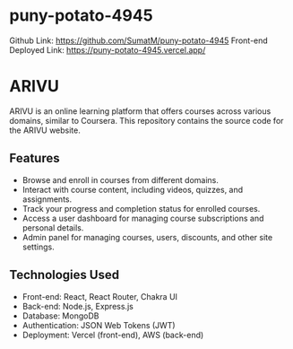 # puny-potato-4945

Github Link: https://github.com/SumatM/puny-potato-4945
Front-end Deployed Link: https://puny-potato-4945.vercel.app/

# ARIVU

ARIVU is an online learning platform that offers courses across various domains, similar to Coursera. This repository contains the source code for the ARIVU website.

## Features

- Browse and enroll in courses from different domains.
- Interact with course content, including videos, quizzes, and assignments.
- Track your progress and completion status for enrolled courses.
- Access a user dashboard for managing course subscriptions and personal details.
- Admin panel for managing courses, users, discounts, and other site settings.

## Technologies Used

- Front-end: React, React Router, Chakra UI
- Back-end: Node.js, Express.js
- Database: MongoDB
- Authentication: JSON Web Tokens (JWT)
- Deployment: Vercel (front-end), AWS (back-end)
